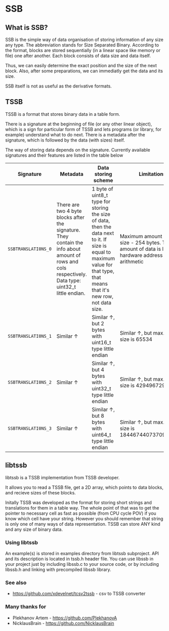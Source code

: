 # SSB

## What is SSB?

SSB is the simple way of data organisation of storing information of any size any type. The abbreviation stands for Size Separated Binary.
According to the format, blocks are stored sequentially (in a linear space like memory or file) one after another. Each block consists of data size and data itself.

Thus, we can easily determine the exact position and the size of the next block. Also, after some preparations, we can immediatly get the data and its size.

SSB itself is not as useful as the derivative formats.

## TSSB

TSSB is a format that stores binary data in a table form.

There is a signature at the beginning of file (or any other linear object), which is a sign for particular form of TSSB and lets programs (or library, for example) understand what to do next.
There is a metadata after the signature, which is followed by the data (with sizes) itself.

The way of storing data depends on the signature. Currently available signatures and their features are listed in the table below

|Signature|Metadata|Data storing scheme|Limitations|
|---|---|---|---|
|`SSBTRANSLATI0NS_0`|There are two 4 byte blocks after the signature. They contain the info about amount of rows and cols respectively. Data type: uint32_t little endian.|1 byte of uint8_t type for storing the size of data, then the data next to it. If size is equal to maximum value for that type, that means that it's new row, not data size.|Maximum amount of data size - 254 bytes. Total amount of data is limited by hardware address arithmetic
|`SSBTRANSLATI0NS_1`|Similar ↑|Similar ↑, but 2 bytes with uint16_t type little endian|Similar ↑, but max. data size is 65534|
|`SSBTRANSLATI0NS_2`|Similar ↑|Similar ↑, but 4 bytes with uint32_t type little endian|Similar ↑, but max. data size is 4294967294|
|`SSBTRANSLATI0NS_3`|Similar ↑|Similar ↑, but 8 bytes with uint64_t type little endian|Similar ↑, but max. data size is 18446744073709551614|

## libtssb

libtssb is a TSSB implementation from TSSB developer.

It allows you to read a TSSB file, get a 2D array, which points to data blocks, and recieve sizes of these blocks.

Initally TSSB was developed as the format for storing short strings and translations for them in a table way. The whole point of that was to get the pointer to necessary cell as fast as possible (from CPU cycle POV) if you know which cell have your string.
However you should remember that string is only one of many ways of data representation. TSSB can store ANY kind and any size of binary data.

### Using libtssb

An example(s) is stored in examples directory from libtssb subproject.
API and its description is located in tssb.h header file.
You can use libssb in your project just by including libssb.c to your source code, or by including libssb.h and linking with precompiled libssb library.

### See also

 * https://github.com/xdevelnet/tcsv2tssb - csv to TSSB converter

### Many thanks for

 * Plekhanov Artem - https://github.com/PlekhanovA
 * NicklausBrain - https://github.com/NicklausBrain 
